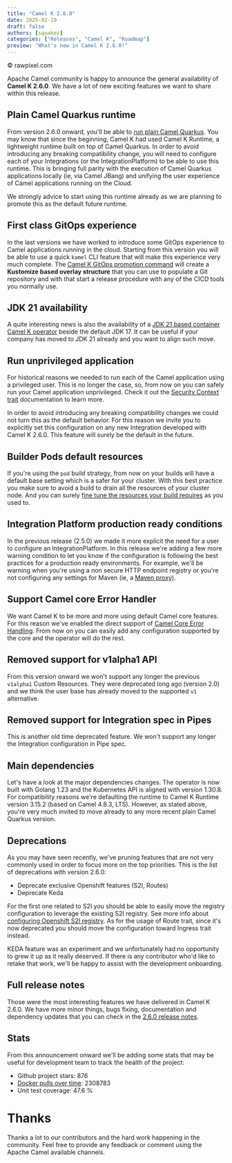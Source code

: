 ```yaml
---
title: "Camel K 2.6.0"
date: 2025-02-19
draft: false
authors: [squakez]
categories: ["Releases", "Camel K", "Roadmap"]
preview: "What's new in Camel K 2.6.0!"
---
```

© rawpixel.com

Apache Camel community is happy to announce the general availability of **Camel K 2.6.0**. We have a lot of new exciting features we want to share within this release.

## Plain Camel Quarkus runtime

From version 2.6.0 onward, you'll be able to [run plain Camel Quarkus](/camel-k/next/running/running.html#_runtime_provider). You may know that since the beginning, Camel K had used Camel K Runtime, a lightweight runtime built on top of Camel Quarkus. In order to avoid introducing any breaking compatibility change, you will need to configure each of your Integrations (or the IntegrationPlatform) to be able to use this runtime. This is bringing full parity with the execution of Camel Quarkus applications locally (ie, via Camel JBang) and unifying the user experience of Camel applications running on the Cloud.

We strongly advice to start using this runtime already as we are planning to promote this as the default future runtime.

## First class GitOps experience

In the last versions we have worked to introduce some GitOps experience to Camel applications running in the cloud. Starting from this version you will be able to use a quick `kamel` CLI feature that will make this experience very much complete. The [Camel K GitOps promotion command](/camel-k/next/running/promoting.html#gitops) will create a **Kustomize based overlay structure** that you can use to populate a Git repository and with that start a release procedure with any of the CICD tools you normally use.

## JDK 21 availability

A quite interesting news is also the availability of a [JDK 21 based container Camel K operator](/camel-k/next/installation/advanced/jdk-version.html#camel-k-jdk-21) beside the default JDK 17. It can be useful if your company has moved to JDK 21 already and you want to align such move.

## Run unprivileged application

For historical reasons we needed to run each of the Camel application using a privileged user. This is no longer the case, so, from now on you can safely run your Camel application unprivileged. Check it out the [Security Context trait](/camel-k/next/traits/security-context.html) documentation to learn more.

In order to avoid introducing any breaking compatibility changes we could not turn this as the default behavior. For this reason we invite you to explicitly set this configuration on any new Integration developed with Camel K 2.6.0. This feature will surely be the default in the future.

## Builder Pods default resources

If you're using the `pod` build strategy, from now on your builds will have a default base setting which is a safer for your cluster. With this best practice you make sure to avoid a build to drain all the resources of your cluster node. And you can surely [fine tune the resources your build requires](/camel-k/next/traits/builder.html) as you used to.

## Integration Platform production ready conditions

In the previous release (2.5.0) we made it more explicit the need for a user to configure an IntegrationPlatform. In this release we're adding a few more warning condition to let you know if the configuration is following the best practices for a production ready environments. For example, we'll be warning when you're using a non secure HTTP endpoint registry or you're not configuring any settings for Maven (ie, a [Maven proxy](/camel-k/next/installation/advanced/maven.html#maven-proxy)).

## Support Camel core Error Handler

We want Camel K to be more and more using default Camel core features. For this reason we've enabled the direct support of [Camel Core Error Handling](/manual/error-handler.html). From now on you can easily add any configuration supported by the core and the operator will do the rest.

## Removed support for v1alpha1 API

From this version onward we won't support any longer the previous `v1alpha1` Custom Resources. They were deprecated long ago (version 2.0) and we think the user base has already moved to the supported `v1` alternative.

## Removed support for Integration spec in Pipes

This is another old time deprecated feature. We won't support any longer the Integration configuration in Pipe spec.

## Main dependencies

Let's have a look at the major dependencies changes. The operator is now built with Golang 1.23 and the Kubernetes API is aligned with version 1.30.8. For compatibility reasons we're defaulting the runtime to Camel K Runtime version 3.15.2 (based on Camel 4.8.3, LTS). However, as stated above, you're very much invited to move already to any more recent plain Camel Quarkus version.

## Deprecations

As you may have seen recently, we've pruning features that are not very commonly used in order to focus more on the top priorities. This is the list of deprecations with version 2.6.0:

* Deprecate exclusive Openshift features (S2I, Routes)
* Deprecate Keda

For the first one related to S2I you should be able to easily move the registry configuration to leverage the existing S2I registry. See more info about [configuring Openshift S2I registry](/camel-k/next/installation/registry/special/openshift.html). As for the usage of Route trait, since it's now deprecated you should move the configuration toward Ingress trait instead.

KEDA feature was an experiment and we unfortunately had no opportunity to grew it up as it really deserved. If there is any contributor who'd like to retake that work, we'll be happy to assist with the development onboarding.

## Full release notes

Those were the most interesting features we have delivered in Camel K 2.6.0. We have more minor things, bugs fixing, documentation and dependency updates that you can check in the [2.6.0 release notes](https://github.com/apache/camel-k/releases/tag/v2.6.0).

## Stats

From this announcement onward we'll be adding some stats that may be useful for development team to track the health of the project:

* Github project stars: 876
* [Docker pulls over time](https://hub.docker.com/v2/repositories/apache/camel-k/): 2308783
* Unit test coverage: 47.6 %

# Thanks

Thanks a lot to our contributors and the hard work happening in the community. Feel free to provide any feedback or comment using the Apache Camel available channels.
